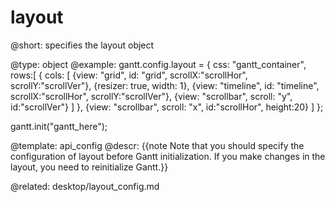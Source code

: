 layout
=============

@short:
	specifies the layout object

@type: object
@example:
gantt.config.layout = {
 	css: "gantt_container",
 	rows:[
  	  {
   		cols: [
    	  {view: "grid", id: "grid", scrollX:"scrollHor", scrollY:"scrollVer"},
    	  {resizer: true, width: 1},
          {view: "timeline", id: "timeline", scrollX:"scrollHor", scrollY:"scrollVer"},
    	  {view: "scrollbar", scroll: "y", id:"scrollVer"}
   		]
  	   },
  	  {view: "scrollbar", scroll: "x", id:"scrollHor", height:20}
 	]
};

gantt.init("gantt_here");

@template:	api_config
@descr:
{{note Note that you should specify the configuration of layout before Gantt initialization. If you make changes in the layout, you need to reinitialize Gantt.}}

@related:
desktop/layout_config.md